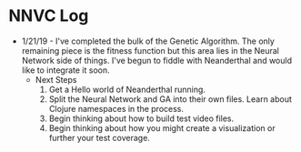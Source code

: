
# NNVC Log

- 1/21/19 - I've completed the bulk of the Genetic Algorithm. The only remaining piece is the fitness function 
            but this area lies in the Neural Network side of things. I've begun to fiddle with Neanderthal and
            would like to integrate it soon.
  - Next Steps
    1. Get a Hello world of Neanderthal running.
    2. Split the Neural Network and GA into their own files. Learn about Clojure namespaces in the process.
    3. Begin thinking about how to build test video files.
    4. Begin thinking about how you might create a visualization or further your test coverage.
